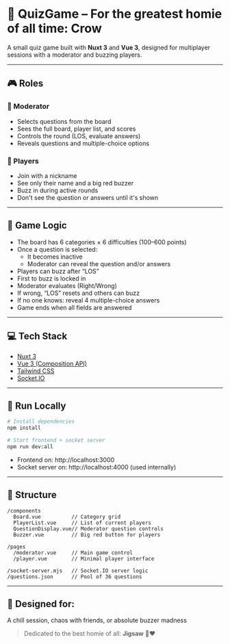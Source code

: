# 🧠 QuizGame – For the greatest homie of all time: **Crow**

A small quiz game built with **Nuxt 3** and **Vue 3**, designed for multiplayer sessions with a moderator and buzzing players.

---

## 🎮 Roles

### 👑 Moderator
- Selects questions from the board
- Sees the full board, player list, and scores
- Controls the round (LOS, evaluate answers)
- Reveals questions and multiple-choice options

### 🙋 Players
- Join with a nickname
- See only their name and a big red buzzer
- Buzz in during active rounds
- Don't see the question or answers until it's shown

---

## 🧩 Game Logic

- The board has 6 categories × 6 difficulties (100–600 points)
- Once a question is selected:
  - It becomes inactive
  - Moderator can reveal the question and/or answers
- Players can buzz after “LOS”
- First to buzz is locked in
- Moderator evaluates (Right/Wrong)
- If wrong, “LOS” resets and others can buzz
- If no one knows: reveal 4 multiple-choice answers
- Game ends when all fields are answered

---

## 💻 Tech Stack

- [Nuxt 3](https://nuxt.com/)
- [Vue 3 (Composition API)](https://vuejs.org/)
- [Tailwind CSS](https://tailwindcss.com/)
- [Socket.IO](https://socket.io/)

---

## 🚀 Run Locally

```bash
# Install dependencies
npm install

# Start frontend + socket server
npm run dev:all
```

- Frontend on: http://localhost:3000
- Socket server on: http://localhost:4000 (used internally)

---

## 📁 Structure

```
/components
  Board.vue          // Category grid
  PlayerList.vue     // List of current players
  QuestionDisplay.vue// Moderator question controls
  Buzzer.vue         // Big red button for players

/pages
  /moderator.vue     // Main game control
  /player.vue        // Minimal player interface

/socket-server.mjs   // Socket.IO server logic
/questions.json      // Pool of 36 questions
```

---

## 🧠 Designed for:
A chill session, chaos with friends, or absolute buzzer madness  
> Dedicated to the best homie of all: **Jigsaw** 🧩❤️
